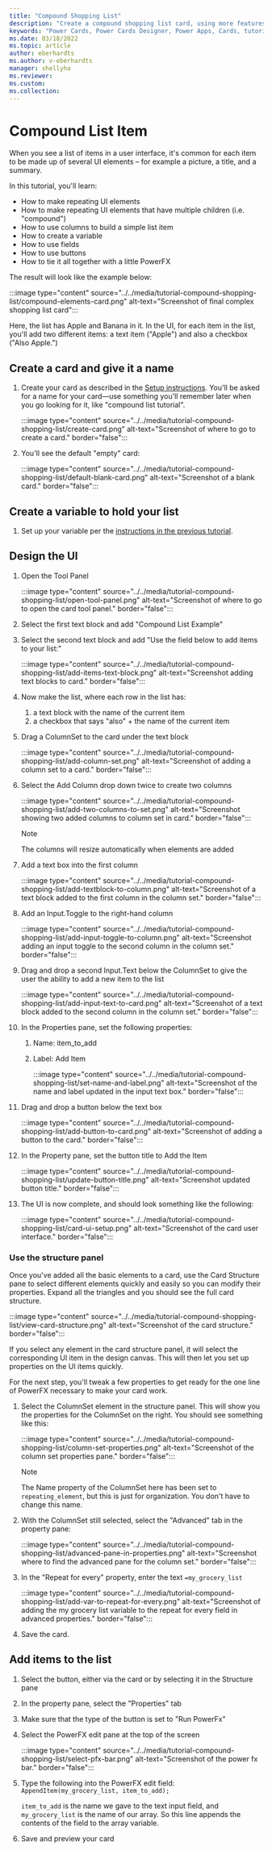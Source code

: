 ```yaml
---
title: "Compound Shopping List"
description: "Create a compound shopping list card, using more features of power cards"
keywords: "Power Cards, Power Cards Designer, Power Apps, Cards, tutorial"
ms.date: 03/18/2022
ms.topic: article
author: eberhardts
ms.author: v-eberhardts
manager: shellyha
ms.reviewer: 
ms.custom: 
ms.collection: 
---
```


# Compound List Item

When you see a list of items in a user interface, it's common for each item to be made up of several UI elements – for example a picture, a title, and a summary.

In this tutorial, you'll learn:

- How to make repeating UI elements
- How to make repeating UI elements that have multiple children (i.e. "compound")
- How to use columns to build a simple list item
- How to create a variable
- How to use fields
- How to use buttons
- How to tie it all together with a little PowerFX

The result will look like the example below:

:::image type="content" source="../../media/tutorial-compound-shopping-list/compound-elements-card.png" alt-text="Screenshot of final complex shopping list card":::

Here, the list has Apple and Banana in it. In the UI, for each item in the list, you'll add two different items: a text item ("Apple") and also a checkbox ("Also Apple.")

## Create a card and give it a name

1. Create your card as described in the [Setup instructions](../../get-started-designer/setup-designer.md). You'll be asked for a name for your card&mdash;use something you'll remember later when you go looking for it, like "compound list tutorial".

   :::image type="content" source="../../media/tutorial-compound-shopping-list/create-card.png" alt-text="Screenshot of where to go to create a card." border="false":::

1. You'll see the default "empty" card:

   :::image type="content" source="../../media/tutorial-compound-shopping-list/default-blank-card.png" alt-text="Screenshot of a blank card." border="false":::

## Create a variable to hold your list

1. Set up your variable per the [instructions in the previous tutorial](simple-shopping-list.md).

## Design the UI

1. Open the Tool Panel

   :::image type="content" source="../../media/tutorial-compound-shopping-list/open-tool-panel.png" alt-text="Screenshot of where to go to open the card tool panel." border="false":::

1. Select the first text block and add "Compound List Example"

1. Select the second text block and add "Use the field below to add items to your list:"

   :::image type="content" source="../../media/tutorial-compound-shopping-list/add-items-text-block.png" alt-text="Screenshot adding text blocks to card." border="false":::

1. Now make the list, where each row in the list has:

   1. a text block with the name of the current item
   1. a checkbox that says "also" + the name of the current item

1. Drag a ColumnSet to the card under the text block

   :::image type="content" source="../../media/tutorial-compound-shopping-list/add-column-set.png" alt-text="Screenshot of adding a column set to a card." border="false":::

1. Select the Add Column drop down twice to create two columns

   :::image type="content" source="../../media/tutorial-compound-shopping-list/add-two-columns-to-set.png" alt-text="Screenshot showing two added columns to column set in card." border="false":::

   > [!NOTE]
   > The columns will resize automatically when elements are added

1. Add a text box into the first column

   :::image type="content" source="../../media/tutorial-compound-shopping-list/add-textblock-to-column.png" alt-text="Screenshot of a text block added to the first column in the column set." border="false":::

1. Add an Input.Toggle to the right-hand column

   :::image type="content" source="../../media/tutorial-compound-shopping-list/add-input-toggle-to-column.png" alt-text="Screenshot adding an input toggle to the second column in the column set." border="false":::

1. Drag and drop a second Input.Text below the ColumnSet to give the user the ability to add a new item to the list

   :::image type="content" source="../../media/tutorial-compound-shopping-list/add-input-text-to-card.png" alt-text="Screenshot of a text block added to the second column in the column set." border="false":::

1. In the Properties pane, set the following properties:

   1. Name: item_to_add
   1. Label: Add Item

      :::image type="content" source="../../media/tutorial-compound-shopping-list/set-name-and-label.png" alt-text="Screenshot of the name and label updated in the input text box." border="false":::

1. Drag and drop a button below the text box

   :::image type="content" source="../../media/tutorial-compound-shopping-list/add-button-to-card.png" alt-text="Screenshot of adding a button to the card." border="false":::

1. In the Property pane, set the button title to Add the Item

   :::image type="content" source="../../media/tutorial-compound-shopping-list/update-button-title.png" alt-text="Screenshot updated button title." border="false":::

1. The UI is now complete, and should look something like the following:

   :::image type="content" source="../../media/tutorial-compound-shopping-list/card-ui-setup.png" alt-text="Screenshot of the card user interface." border="false":::

### Use the structure panel

Once you've added all the basic elements to a card, use the Card Structure pane to select different elements quickly and easily so you can modify their properties. Expand all the triangles and you should see the full card structure.

:::image type="content" source="../../media/tutorial-compound-shopping-list/view-card-structure.png" alt-text="Screenshot of the card structure." border="false":::

If you select any element in the card structure panel, it will select the corresponding UI item in the design canvas. This will then let you set up properties on the UI items quickly.

For the next step, you'll tweak a few properties to get ready for the one line of PowerFX necessary to make your card work.

1. Select the ColumnSet element in the structure panel. This will show you the properties for the ColumnSet on the right. You should see something like this:

   :::image type="content" source="../../media/tutorial-compound-shopping-list/column-set-properties.png" alt-text="Screenshot of the column set properties pane." border="false":::

   > [!NOTE]
   > The Name property of the ColumnSet here has been set to `repeating_element`, but this is just for organization. You don't have to change this name.

1. With the ColumnSet still selected, select the "Advanced" tab in the property pane:

   :::image type="content" source="../../media/tutorial-compound-shopping-list/advanced-pane-in-properties.png" alt-text="Screenshot where to find the advanced pane for the column set." border="false":::

1. In the "Repeat for every" property, enter the text `=my_grocery_list`

   :::image type="content" source="../../media/tutorial-compound-shopping-list/add-var-to-repeat-for-every.png" alt-text="Screenshot of adding the my grocery list variable to the repeat for every field in advanced properties." border="false":::

1. Save the card.

## Add items to the list

1. Select the button, either via the card or by selecting it in the Structure pane

1. In the property pane, select the "Properties" tab

1. Make sure that the type of the button is set to "Run PowerFx"

1. Select the PowerFX edit pane at the top of the screen

   :::image type="content" source="../../media/tutorial-compound-shopping-list/select-pfx-bar.png" alt-text="Screenshot of the power fx bar." border="false":::

1. Type the following into the PowerFX edit field: `AppendItem(my_grocery_list, item_to_add);`

   `item_to_add` is the name we gave to the text input field, and `my_grocery_list` is the name of our array. So this line appends the contents of the field to the array variable.

1. Save and preview your card
